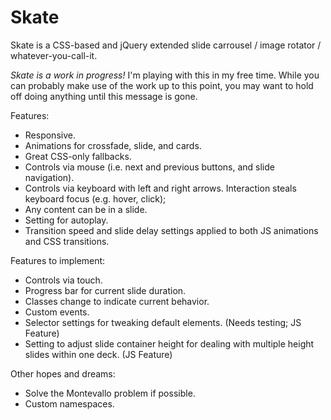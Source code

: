 Skate
=====

Skate is a CSS-based and jQuery extended slide carrousel / image rotator / whatever-you-call-it.

*Skate is a work in progress!* I'm playing with this in my free time.  While you can probably make use of the work up to this point, you may want to hold off doing anything until this message is gone.

Features:
* Responsive.
* Animations for crossfade, slide, and cards.
* Great CSS-only fallbacks.
* Controls via mouse (i.e. next and previous buttons, and slide navigation).
* Controls via keyboard with left and right arrows. Interaction steals keyboard focus (e.g. hover, click);
* Any content can be in a slide.
* Setting for autoplay.
* Transition speed and slide delay settings applied to both JS animations and CSS transitions.

Features to implement:
* Controls via touch.
* Progress bar for current slide duration.
* Classes change to indicate current behavior.
* Custom events.
* Selector settings for tweaking default elements. (Needs testing; JS Feature)
* Setting to adjust slide container height for dealing with multiple height slides within one deck. (JS Feature)

Other hopes and dreams:
* Solve the Montevallo problem if possible.
* Custom namespaces.